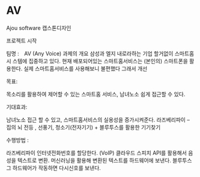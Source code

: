 # AV
Ajou software 캡스톤디자인

프로젝트 시작

팀명 :　AV (Any Voice)
과제의 개요
삼성과 엘지 내로라하는 기업 할거없이 스마트홈시 스템에 집중하고 있다. 현재 배포되어있는 스마트홈서비스는 (본인의) 스마트폰을 활용한다. 실제 스마트홈서비스를 사용해보니 불편했다 그래서 개선

목표:

목소리를 활용하여 제어할 수 있는 스마트홈 서비스, 남녀노소 쉽게 접근할 수 있다.

기대효과:

남녀노소 접근 할 수 있고, 스마트홈서비스의 실용성을 증가시켜준다.
라즈베리파이 – 집의 뇌
전등 , 선풍기, 청소기(전자기기) + 블루투스를 활용한 기기찾기

수행방법 :

라즈베리파이 인터넷전화번호를 할당한다. (VoIP)
클라우드 스피치 API를 활용해서 음성을 텍스트로 변환.
머신러닝을 활용해 변환된 텍스트를 하드웨어에 보낸다. 블루투스
그 하드웨어가 작동하면 다시신호를 보낸다.
